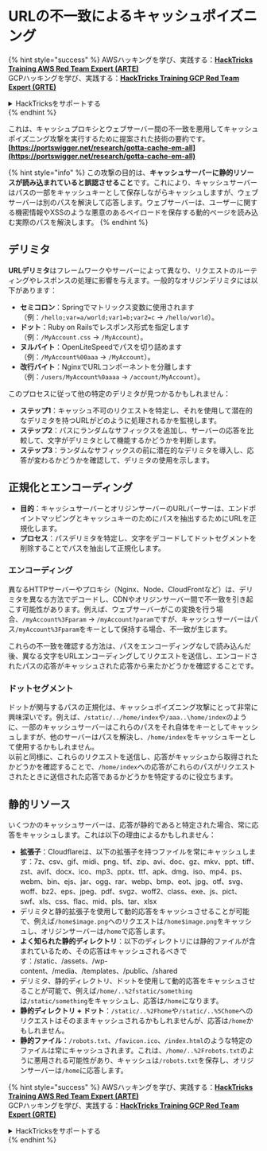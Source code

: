 # URLの不一致によるキャッシュポイズニング

{% hint style="success" %}
AWSハッキングを学び、実践する：<img src="../../.gitbook/assets/arte.png" alt="" data-size="line">[**HackTricks Training AWS Red Team Expert (ARTE)**](https://training.hacktricks.xyz/courses/arte)<img src="../../.gitbook/assets/arte.png" alt="" data-size="line">\
GCPハッキングを学び、実践する：<img src="../../.gitbook/assets/grte.png" alt="" data-size="line">[**HackTricks Training GCP Red Team Expert (GRTE)**<img src="../../.gitbook/assets/grte.png" alt="" data-size="line">](https://training.hacktricks.xyz/courses/grte)

<details>

<summary>HackTricksをサポートする</summary>

* [**サブスクリプションプラン**](https://github.com/sponsors/carlospolop)を確認してください！
* **💬 [**Discordグループ**](https://discord.gg/hRep4RUj7f)または[**Telegramグループ**](https://t.me/peass)に参加するか、**Twitter** 🐦 [**@hacktricks\_live**](https://twitter.com/hacktricks\_live)**をフォローしてください。**
* **[**HackTricks**](https://github.com/carlospolop/hacktricks)および[**HackTricks Cloud**](https://github.com/carlospolop/hacktricks-cloud)のGitHubリポジトリにPRを提出してハッキングトリックを共有してください。**

</details>
{% endhint %}

これは、キャッシュプロキシとウェブサーバー間の不一致を悪用してキャッシュポイズニング攻撃を実行するために提案された技術の要約です。**[https://portswigger.net/research/gotta-cache-em-all](https://portswigger.net/research/gotta-cache-em-all)**

{% hint style="info" %}
この攻撃の目的は、**キャッシュサーバーに静的リソースが読み込まれていると誤認させること**です。これにより、キャッシュサーバーはパスの一部をキャッシュキーとして保存しながらキャッシュしますが、ウェブサーバーは別のパスを解決して応答します。ウェブサーバーは、ユーザーに関する機密情報やXSSのような悪意のあるペイロードを保存する動的ページを読み込む実際のパスを解決します。
{% endhint %}

## デリミタ

**URLデリミタ**はフレームワークやサーバーによって異なり、リクエストのルーティングやレスポンスの処理に影響を与えます。一般的なオリジンデリミタには以下があります：

* **セミコロン**：Springでマトリックス変数に使用されます（例：`/hello;var=a/world;var1=b;var2=c` → `/hello/world`）。
* **ドット**：Ruby on Railsでレスポンス形式を指定します（例：`/MyAccount.css` → `/MyAccount`）。
* **ヌルバイト**：OpenLiteSpeedでパスを切り詰めます（例：`/MyAccount%00aaa` → `/MyAccount`）。
* **改行バイト**：NginxでURLコンポーネントを分離します（例：`/users/MyAccount%0aaaa` → `/account/MyAccount`）。

このプロセスに従って他の特定のデリミタが見つかるかもしれません：

* **ステップ1**：キャッシュ不可のリクエストを特定し、それを使用して潜在的なデリミタを持つURLがどのように処理されるかを監視します。
* **ステップ2**：パスにランダムなサフィックスを追加し、サーバーの応答を比較して、文字がデリミタとして機能するかどうかを判断します。
* **ステップ3**：ランダムなサフィックスの前に潜在的なデリミタを導入し、応答が変わるかどうかを確認して、デリミタの使用を示します。

## 正規化とエンコーディング

* **目的**：キャッシュサーバーとオリジンサーバーのURLパーサーは、エンドポイントマッピングとキャッシュキーのためにパスを抽出するためにURLを正規化します。
* **プロセス**：パスデリミタを特定し、文字をデコードしてドットセグメントを削除することでパスを抽出して正規化します。

### **エンコーディング**

異なるHTTPサーバーやプロキシ（Nginx、Node、CloudFrontなど）は、デリミタを異なる方法でデコードし、CDNやオリジンサーバー間で不一致を引き起こす可能性があります。例えば、ウェブサーバーがこの変換を行う場合、`/myAccount%3Fparam` → `/myAccount?param`ですが、キャッシュサーバーはパス`/myAccount%3Fparam`をキーとして保持する場合、不一致が生じます。&#x20;

これらの不一致を確認する方法は、パスをエンコーディングなしで読み込んだ後、異なる文字をURLエンコーディングしてリクエストを送信し、エンコードされたパスの応答がキャッシュされた応答から来たかどうかを確認することです。

### ドットセグメント

ドットが関与するパスの正規化は、キャッシュポイズニング攻撃にとって非常に興味深いです。例えば、`/static/../home/index`や`/aaa..\home/index`のように、一部のキャッシュサーバーはこれらのパスをそれ自体をキーとしてキャッシュしますが、他のサーバーはパスを解決し、`/home/index`をキャッシュキーとして使用するかもしれません。\
以前と同様に、これらのリクエストを送信し、応答がキャッシュから取得されたかどうかを確認することで、`/home/index`への応答がこれらのパスがリクエストされたときに送信された応答であるかどうかを特定するのに役立ちます。

## 静的リソース

いくつかのキャッシュサーバーは、応答が静的であると特定された場合、常に応答をキャッシュします。これは以下の理由によるかもしれません：

* **拡張子**：Cloudflareは、以下の拡張子を持つファイルを常にキャッシュします：7z、csv、gif、midi、png、tif、zip、avi、doc、gz、mkv、ppt、tiff、zst、avif、docx、ico、mp3、pptx、ttf、apk、dmg、iso、mp4、ps、webm、bin、ejs、jar、ogg、rar、webp、bmp、eot、jpg、otf、svg、woff、bz2、eps、jpeg、pdf、svgz、woff2、class、exe、js、pict、swf、xls、css、flac、mid、pls、tar、xlsx
* デリミタと静的拡張子を使用して動的応答をキャッシュさせることが可能で、例えば`/home$image.png`へのリクエストは`/home$image.png`をキャッシュし、オリジンサーバーは`/home`で応答します。
* **よく知られた静的ディレクトリ**：以下のディレクトリには静的ファイルが含まれているため、その応答はキャッシュされるべきです：/static、/assets、/wp-content、/media、/templates、/public、/shared
* デリミタ、静的ディレクトリ、ドットを使用して動的応答をキャッシュさせることが可能で、例えば`/home/..%2fstatic/something`は`/static/something`をキャッシュし、応答は`/home`になります。
* **静的ディレクトリ + ドット**：`/static/..%2Fhome`や`/static/..%5Chome`へのリクエストはそのままキャッシュされるかもしれませんが、応答は`/home`かもしれません。
* **静的ファイル**：`/robots.txt`、`/favicon.ico`、`/index.html`のような特定のファイルは常にキャッシュされます。これは、`/home/..%2Frobots.txt`のように悪用される可能性があり、キャッシュは`/robots.txt`を保存し、オリジンサーバーは`/home`に応答します。

{% hint style="success" %}
AWSハッキングを学び、実践する：<img src="../../.gitbook/assets/arte.png" alt="" data-size="line">[**HackTricks Training AWS Red Team Expert (ARTE)**](https://training.hacktricks.xyz/courses/arte)<img src="../../.gitbook/assets/arte.png" alt="" data-size="line">\
GCPハッキングを学び、実践する：<img src="../../.gitbook/assets/grte.png" alt="" data-size="line">[**HackTricks Training GCP Red Team Expert (GRTE)**<img src="../../.gitbook/assets/grte.png" alt="" data-size="line">](https://training.hacktricks.xyz/courses/grte)

<details>

<summary>HackTricksをサポートする</summary>

* [**サブスクリプションプラン**](https://github.com/sponsors/carlospolop)を確認してください！
* **💬 [**Discordグループ**](https://discord.gg/hRep4RUj7f)または[**Telegramグループ**](https://t.me/peass)に参加するか、**Twitter** 🐦 [**@hacktricks\_live**](https://twitter.com/hacktricks\_live)**をフォローしてください。**
* **[**HackTricks**](https://github.com/carlospolop/hacktricks)および[**HackTricks Cloud**](https://github.com/carlospolop/hacktricks-cloud)のGitHubリポジトリにPRを提出してハッキングトリックを共有してください。**

</details>
{% endhint %}
